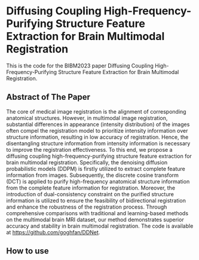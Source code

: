 # Diffusing Coupling High-Frequency-Purifying Structure Feature Extraction for Brain Multimodal Registration

This is the code for the BIBM2023 paper Diffusing Coupling High-Frequency-Purifying Structure Feature Extraction for Brain Multimodal Registration.

## Abstract of The Paper

The core of medical image registration is the alignment of corresponding anatomical structures. However, in multimodal image registration, substantial differences in appearance (intensity distribution) of the images often compel the registration model to prioritize intensity information over structure information, resulting in low accuracy of registration. Hence, the disentangling structure information from intensity information is necessary to improve the registration effectiveness. To this end, we propose a diffusing coupling high-frequency-purifying structure feature extraction for brain multimodal registration. Specifically, the denoising diffusion probabilistic models (DDPM) is firstly utilized to extract complete feature information from images. Subsequently, the discrete cosine transform (DCT) is applied to purify high-frequency anatomical structure information from the complete feature information for registration. Moreover, the introduction of dual-consistency constraint on the purified structure information is utilized to ensure the feasibility of bidirectional registration and enhance the robustness of the registration process. Through comprehensive comparisons with traditional and learning-based methods on the multimodal brain MRI dataset, our method demonstrates superior accuracy and stability in brain multimodal registration. The code is available at https://github.com/goghfan/DDNet.

## How to use

